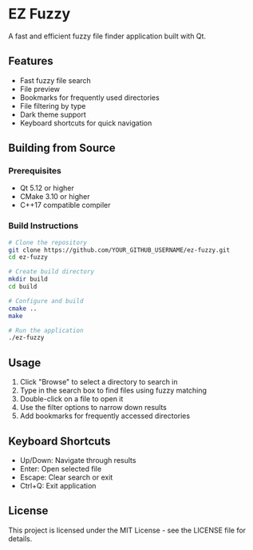 # EZ Fuzzy

A fast and efficient fuzzy file finder application built with Qt.

## Features

- Fast fuzzy file search
- File preview
- Bookmarks for frequently used directories
- File filtering by type
- Dark theme support
- Keyboard shortcuts for quick navigation

## Building from Source

### Prerequisites

- Qt 5.12 or higher
- CMake 3.10 or higher
- C++17 compatible compiler

### Build Instructions

```bash
# Clone the repository
git clone https://github.com/YOUR_GITHUB_USERNAME/ez-fuzzy.git
cd ez-fuzzy

# Create build directory
mkdir build
cd build

# Configure and build
cmake ..
make

# Run the application
./ez-fuzzy
```

## Usage

1. Click "Browse" to select a directory to search in
2. Type in the search box to find files using fuzzy matching
3. Double-click on a file to open it
4. Use the filter options to narrow down results
5. Add bookmarks for frequently accessed directories

## Keyboard Shortcuts

- Up/Down: Navigate through results
- Enter: Open selected file
- Escape: Clear search or exit
- Ctrl+Q: Exit application

## License

This project is licensed under the MIT License - see the LICENSE file for details. 